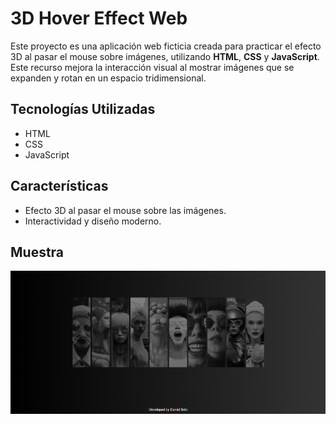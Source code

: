 # 3D Hover Effect Web

Este proyecto es una aplicación web ficticia creada para practicar el efecto 3D al pasar el mouse sobre imágenes, utilizando **HTML**, **CSS** y **JavaScript**. Este recurso mejora la interacción visual al mostrar imágenes que se expanden y rotan en un espacio tridimensional.

## Tecnologías Utilizadas

- HTML
- CSS
- JavaScript

## Características

- Efecto 3D al pasar el mouse sobre las imágenes.
- Interactividad y diseño moderno.

## Muestra

![Imágen de muestra](https://github.com/danielsoto4/3D-Hover-Effect/blob/master/3DHoverEffect.png?raw=true)
